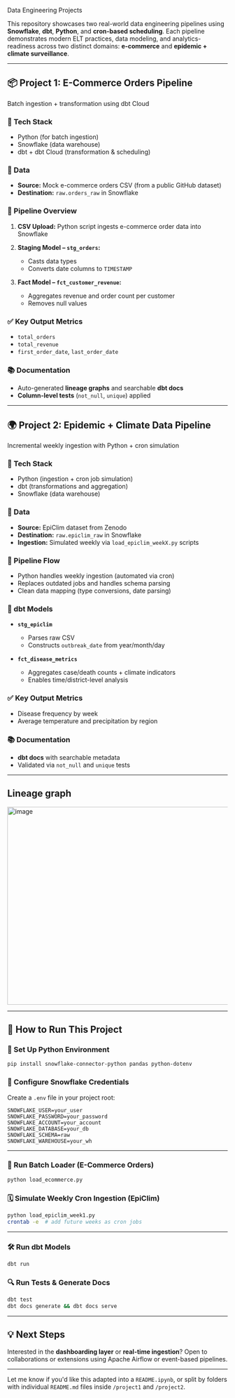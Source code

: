 Data Engineering Projects

This repository showcases two real-world data engineering pipelines using **Snowflake**, **dbt**, **Python**, and **cron-based scheduling**. Each pipeline demonstrates modern ELT practices, data modeling, and analytics-readiness across two distinct domains: **e-commerce** and **epidemic + climate surveillance**.

---

## 📦 Project 1: E-Commerce Orders Pipeline

Batch ingestion + transformation using dbt Cloud

### 🧰 Tech Stack

* Python (for batch ingestion)
* Snowflake (data warehouse)
* dbt + dbt Cloud (transformation & scheduling)

### 📁 Data

* **Source:** Mock e-commerce orders CSV (from a public GitHub dataset)
* **Destination:** `raw.orders_raw` in Snowflake

### 🔧 Pipeline Overview

1. **CSV Upload:** Python script ingests e-commerce order data into Snowflake
2. **Staging Model – `stg_orders`:**

   * Casts data types
   * Converts date columns to `TIMESTAMP`
3. **Fact Model – `fct_customer_revenue`:**

   * Aggregates revenue and order count per customer
   * Removes null values

### ✅ Key Output Metrics

* `total_orders`
* `total_revenue`
* `first_order_date`, `last_order_date`

### 📚 Documentation

* Auto-generated **lineage graphs** and searchable **dbt docs**
* **Column-level tests** (`not_null`, `unique`) applied

---

## 🌍 Project 2: Epidemic + Climate Data Pipeline

Incremental weekly ingestion with Python + cron simulation

### 🧰 Tech Stack

* Python (ingestion + cron job simulation)
* dbt (transformations and aggregation)
* Snowflake (data warehouse)

### 📁 Data

* **Source:** EpiClim dataset from Zenodo
* **Destination:** `raw.epiclim_raw` in Snowflake
* **Ingestion:** Simulated weekly via `load_epiclim_weekX.py` scripts

### 🔁 Pipeline Flow

* Python handles weekly ingestion (automated via cron)
* Replaces outdated jobs and handles schema parsing
* Clean data mapping (type conversions, date parsing)

### 🧼 dbt Models

* **`stg_epiclim`**

  * Parses raw CSV
  * Constructs `outbreak_date` from year/month/day
* **`fct_disease_metrics`**

  * Aggregates case/death counts + climate indicators
  * Enables time/district-level analysis

### ✅ Key Output Metrics

* Disease frequency by week
* Average temperature and precipitation by region

### 📚 Documentation

* **dbt docs** with searchable metadata
* Validated via `not_null` and `unique` tests

---
## Lineage graph

<img width="1657" height="451" alt="image" src="https://github.com/user-attachments/assets/4c7790cf-20f9-4add-8a91-e3afab880d4a" />

---
## 🚀 How to Run This Project

### 🐍 Set Up Python Environment

```bash
pip install snowflake-connector-python pandas python-dotenv
```

### 🔑 Configure Snowflake Credentials

Create a `.env` file in your project root:

```env
SNOWFLAKE_USER=your_user  
SNOWFLAKE_PASSWORD=your_password  
SNOWFLAKE_ACCOUNT=your_account  
SNOWFLAKE_DATABASE=your_db  
SNOWFLAKE_SCHEMA=raw  
SNOWFLAKE_WAREHOUSE=your_wh  
```

---

### 🏃 Run Batch Loader (E-Commerce Orders)

```bash
python load_ecommerce.py
```

### 🗓 Simulate Weekly Cron Ingestion (EpiClim)

```bash
python load_epiclim_week1.py  
crontab -e  # add future weeks as cron jobs
```

---

### 🛠 Run dbt Models

```bash
dbt run
```

### 🔍 Run Tests & Generate Docs

```bash
dbt test  
dbt docs generate && dbt docs serve
```

---

## 💡 Next Steps

Interested in the **dashboarding layer** or **real-time ingestion**?
Open to collaborations or extensions using Apache Airflow or event-based pipelines.

---

Let me know if you'd like this adapted into a `README.ipynb`, or split by folders with individual `README.md` files inside `/project1` and `/project2`.
